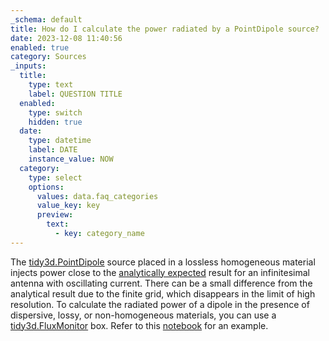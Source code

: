 ```yaml
---
_schema: default
title: How do I calculate the power radiated by a PointDipole source?
date: 2023-12-08 11:40:56
enabled: true
category: Sources
_inputs:
  title:
    type: text
    label: QUESTION TITLE
  enabled:
    type: switch
    hidden: true
  date:
    type: datetime
    label: DATE
    instance_value: NOW
  category:
    type: select
    options:
      values: data.faq_categories
      value_key: key
      preview:
        text:
          - key: category_name
---
```

The [tidy3d.PointDipole](https://docs.flexcompute.com/projects/tidy3d/en/latest/api/_autosummary/tidy3d.PointDipole.html) source placed in a lossless homogeneous material injects power close to the [analytically expected](https://docs.flexcompute.com/projects/tidy3d/en/latest/faq/docs/faq/How-are-results-normalized.html#source-power-normalization) result for an infinitesimal antenna with oscillating current. There can be a small difference from the analytical result due to the finite grid, which disappears in the limit of high resolution. To calculate the radiated power of a dipole in the presence of dispersive, lossy, or non-homogeneous materials, you can use a [tidy3d.FluxMonitor](https://docs.flexcompute.com/projects/tidy3d/en/latest/api/_autosummary/tidy3d.FluxMonitor.html) box. Refer to this [notebook](https://www.flexcompute.com/tidy3d/examples/notebooks/BullseyeCavityPSO/) for an example.